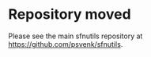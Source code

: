 # Repository moved

Please see the main sfnutils repository at <https://github.com/psvenk/sfnutils>.

